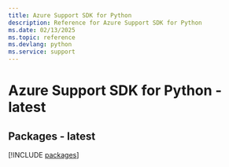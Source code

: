 ```yaml
---
title: Azure Support SDK for Python
description: Reference for Azure Support SDK for Python
ms.date: 02/13/2025
ms.topic: reference
ms.devlang: python
ms.service: support
---
```

# Azure Support SDK for Python - latest
## Packages - latest
[!INCLUDE [packages](support-index.md)]